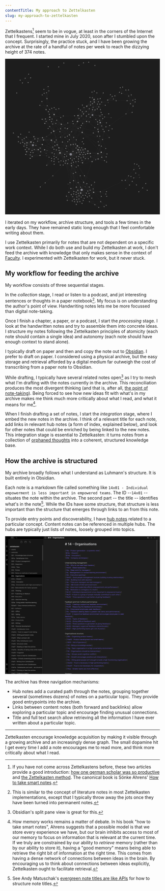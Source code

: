 ```yaml
---
contentTitle: My approach to Zettelkasten
slug: my-approach-to-zettelkasten
---
```


Zettelkastens[^5] seem to be in vogue, at least in the corners of the Internet that I frequent. I started mine in July 2020, soon after I stumbled upon the concept. Surprisingly, the practice stuck, and I have been growing the archive at the rate of a handful of notes per week to reach the dizzying height of 374 notes.

![](./note-network.png)

I iterated on my workflow, archive structure, and tools a few times in the early days. They have remained static long enough that I feel comfortable writing about them.

I use Zettelkasten primarily for notes that are not dependent on a specific work context. While I do both use and build my Zettelkasten at work, I don't feed the archive with knowledge that only makes sense in the context of [Faculty](https://faculty.ai). I experimented with Zettelkasten for work, but it never stuck.

## My workflow for feeding the archive

My workflow consists of three sequential stages. 

In the *collection* stage, I read or listen to a podcast, and jot interesting sentences or thoughts in a paper notebook[^1]. My focus is on understanding the author's point of view. Handwriting notes lets me be more focussed than digital note-taking.

Once I finish a chapter, a paper, or a podcast, I start the *processing* stage. I look at the handwritten notes and try to assemble them into concrete ideas. I structure my notes following the Zettelkasten principles of atomicity (each note should contain a single idea) and autonomy (each note should have enough context to stand alone).

I typically draft on paper and then and copy the note out to [Obsidian](https://obsidian.md/). I prefer to draft on paper. I considered using a physical archive, but the easy storage and retrieval afforded by a digital medium far outweigh the cost of transcribing from a paper note to Obsidian.

While drafting, I typically have several related notes open[^2] as I try to mesh what I'm drafting with the notes currently in the archive. This reconciliation produces the most divergent thinking (and that is, after all, [the point of note-taking](https://notes.andymatuschak.org/%E2%80%9CBetter_note-taking%E2%80%9D_misses_the_point%3B_what_matters_is_%E2%80%9Cbetter_thinking%E2%80%9D)). Being forced to see how new ideas fit with what's in my archive makes me think much more critically about what I read, and what it means for me[^3].

When I finish drafting a set of notes, I start the *integration* stage, where I embed the new notes in the archive. I think of a relevant title for each note, add links in relevant hub notes (a form of index, explained below), and look for other notes that could be enriched by being linked to the new notes. This integration stage is essential to Zettelkasten: it turns notes from a collection of [orphaned thoughts](https://www.mentalnodes.com/do-not-keep-orphan-notes) into a coherent, structured knowledge base.

## How the archive is structured

My archive broadly follows what I understand as Luhmann's structure. It is built entirely in Obsidian.

Each note is a markdown file called something like `14x01 - Individual empowerment is less important in empowered teams`. The ID --`14x01`  -- situates the note within the archive. The second part -- the title -- identifies what's in the note[^4]. While the IDs have some structure, that structure is less important than the structure that emerges through links to an from this note.

To provide entry points and discoverability, I have [hub notes](https://zettelkasten.de/posts/three-layers-structure-zettelkasten/) related to a particular concept. Content notes can be referenced in multiple hubs. The hubs are typically just lists of notes, loosely grouped into topics.

![](./hub-note.png)

The archive has three navigation mechanisms:
- Hub notes add a curated path through the notes, grouping together several (sometimes dozens) of notes on a particular topic. They provide good entrypoints into the archive.
- Links between content notes (both forward and backlinks) allow exploring a particular topic and encourage finding unusual connections.
- Title and full text search allow retrieving all the information I have ever written about a particular topic.

---

Zettelkasten encourage knowledge acquisition by making it visible through a growing archive and an increasingly dense graph. The small dopamine hit I get every time I add a note encourages me to read more, and think more critically about what I read.

[^1]: This is similar to the concept of literature notes in most Zettelkasten implementations, except that I typically throw away the jots once they have been turned into permanent notes.
[^2]: Obsidian's split pane view is great for this.
[^3]: How memory works remains a matter of debate. In his book "how to take smart notes", Ahrens suggests that a possible model is that we store every experience we have, but our brain inhibits access to most of our memory to focus on information that is relevant at the current time. If we truly are constrained by our ability to *retrieve* memory (rather than by our ability to store it), having a "good memory" means being able to retrieve the right bit of information at the right time. This comes from having a dense network of connections between ideas in the brain. By encouraging us to think about connections between ideas explicitly, Zettelkasten ought to facilitate retrieval. 
[^4]: See Andy Matuschak's [evergreen note titles are like APIs](https://notes.andymatuschak.org/Evergreen_note_titles_are_like_APIs) for how to structure note titles.
[^5]: If you have not come across Zettelkastens before, these two articles provide a good introduction: [how one german scholar was so productive](https://writingcooperative.com/zettelkasten-how-one-german-scholar-was-so-freakishly-productive-997e4e0ca125) and [the Zettelkasten method](https://www.lesswrong.com/posts/NfdHG6oHBJ8Qxc26s/the-zettelkasten-method-1). The canonical book is Sönke Ahrens' [How to take smart notes](https://www.amazon.co.uk/How-Take-Smart-Notes-Nonfiction-ebook/dp/B06WVYW33Y).
